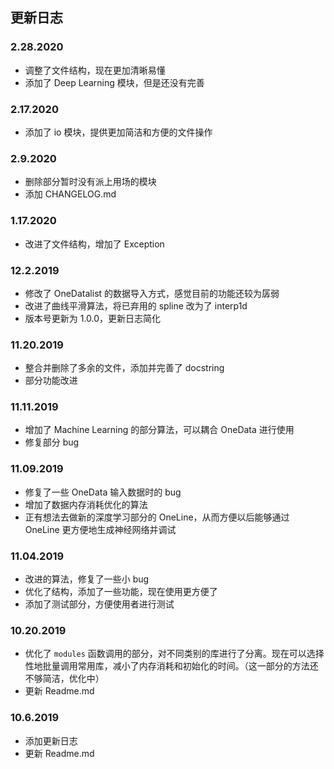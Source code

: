 ## 更新日志

### 2.28.2020

- 调整了文件结构，现在更加清晰易懂
- 添加了 Deep Learning 模块，但是还没有完善

### 2.17.2020

- 添加了 io 模块，提供更加简洁和方便的文件操作

### 2.9.2020

- 删除部分暂时没有派上用场的模块
- 添加 CHANGELOG.md

### 1.17.2020

- 改进了文件结构，增加了 Exception

### 12.2.2019

- 修改了 OneDatalist 的数据导入方式，感觉目前的功能还较为孱弱
- 改进了曲线平滑算法，将已弃用的 spline 改为了 interp1d
- 版本号更新为 1.0.0，更新日志简化

### 11.20.2019

- 整合并删除了多余的文件，添加并完善了 docstring
- 部分功能改进

### 11.11.2019

- 增加了 Machine Learning 的部分算法，可以耦合 OneData 进行使用
- 修复部分 bug

### 11.09.2019

- 修复了一些 OneData 输入数据时的 bug
- 增加了数据内存消耗优化的算法
- 正有想法去做新的深度学习部分的 OneLine，从而方便以后能够通过 OneLine 更方便地生成神经网络并调试

### 11.04.2019

- 改进的算法，修复了一些小 bug
- 优化了结构，添加了一些功能，现在使用更方便了
- 添加了测试部分，方便使用者进行测试

### 10.20.2019

- 优化了 ``modules`` 函数调用的部分，对不同类别的库进行了分离。现在可以选择性地批量调用常用库，减小了内存消耗和初始化的时间。（这一部分的方法还不够简洁，优化中）
- 更新 Readme.md

### 10.6.2019

- 添加更新日志
- 更新 Readme.md